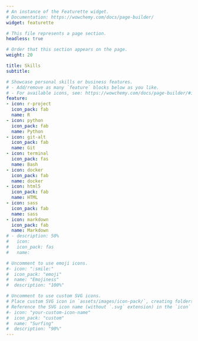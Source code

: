 ```yaml
---
# An instance of the Featurette widget.
# Documentation: https://wowchemy.com/docs/page-builder/
widget: featurette

# This file represents a page section.
headless: true

# Order that this section appears on the page.
weight: 20

title: Skills
subtitle:

# Showcase personal skills or business features.
# - Add/remove as many `feature` blocks below as you like.
# - For available icons, see: https://wowchemy.com/docs/page-builder/#icons
feature:
- icon: r-project
  icon_pack: fab
  name: R
- icon: python
  icon_pack: fab
  name: Python
- icon: git-alt
  icon_pack: fab
  name: Git
- icon: terminal
  icon_pack: fas
  name: Bash
- icon: docker
  icon_pack: fab
  name: docker
- icon: html5
  icon_pack: fab
  name: HTML
- icon: sass
  icon_pack: fab
  name: sass
- icon: markdown
  icon_pack: fab
  name: Markdown
# - description: 50%
#   icon: 
#   icon_pack: fas
#   name: 

# Uncomment to use emoji icons.
#- icon: ":smile:"
#  icon_pack: "emoji"
#  name: "Emojiness"
#  description: "100%"  

# Uncomment to use custom SVG icons.
# Place custom SVG icon in `assets/images/icon-pack/`, creating folders if necessary.
# Reference the SVG icon name (without `.svg` extension) in the `icon` field.
#- icon: "your-custom-icon-name"
#  icon_pack: "custom"
#  name: "Surfing"
#  description: "90%"
---
```

